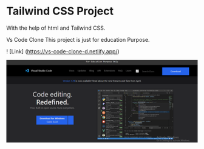 # Tailwind CSS Project

With the help of html and Tailwind CSS.

Vs Code Clone
This project is just for education Purpose.

! [Link] (https://vs-code-clone-d.netlify.app/)

![](./img/output.PNG)

